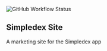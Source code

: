 ![GitHub Workflow Status](https://img.shields.io/github/actions/workflow/status/StephenCavender/simpledex-site/deploy.yml)

## Simpledex Site

A marketing site for the Simpledex app

